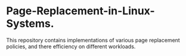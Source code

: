 # Page-Replacement-in-Linux-Systems.
This repository contains implementations of various page replacement policies, and there efficiency on different workloads.

